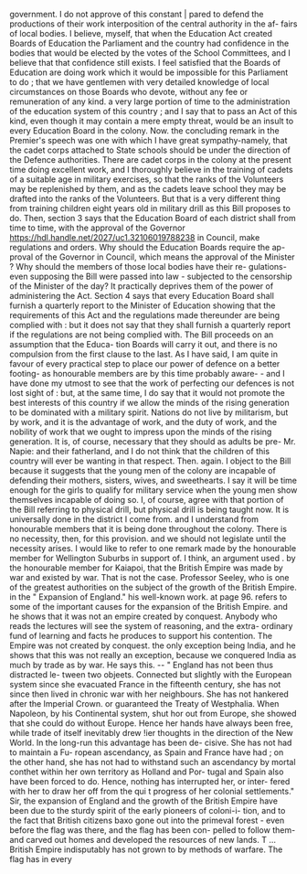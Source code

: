 government. I do not approve of this constant | pared to defend the productions of their work interposition of the central authority in the af- fairs of local bodies. I believe, myself, that when the Education Act created Boards of Education the Parliament and the country had confidence in the bodies that would be elected by the votes of the School Committees, and I believe that that confidence still exists. I feel satisfied that the Boards of Education are doing work which it would be impossible for this Parliament to do ; that we have gentlemen with very detailed knowledge of local circumstances on those Boards who devote, without any fee or remuneration of any kind. a very large portion of time to the administration of the education system of this country ; and I say that to pass an Act of this kind, even though it may contain a mere empty threat, would be an insult to every Education Board in the colony. Now. the concluding remark in the Premier's speech was one with which I have great sympathy-namely, that the cadet corps attached to State schools should be under the direction of the Defence authorities. There are cadet corps in the colony at the present time doing excellent work, and I thoroughly believe in the training of cadets of a suitable age in military exercises, so that the ranks of the Volunteers may be replenished by them, and as the cadets leave school they may be drafted into the ranks of the Volunteers. But that is a very different thing from training children eight years old in military drill as this Bill proposes to do. Then, section 3 says that the Education Board of each district shall from time to time, with the approval of the Governor https://hdl.handle.net/2027/uc1.32106019788238 in Council, make regulations and orders. Why should the Education Boards require the ap- proval of the Governor in Council, which means the approval of the Minister ? Why should the members of those local bodies have their re- gulations-even supposing the Bill were passed into law - subjected to the censorship of the Minister of the day? It practically deprives them of the power of administering the Act. Section 4 says that every Education Board shall furnish a quarterly report to the Minister of Education showing that the requirements of this Act and the regulations made thereunder are being complied with : but it does not say that they shall furnish a quarterly report if the regulations are not being complied with. The Bill proceeds on an assumption that the Educa- tion Boards will carry it out, and there is no compulsion from the first clause to the last. As I have said, I am quite in favour of every practical step to place our power of defence on a better footing- as honourable members are by this time probably aware- - and I have done my utmost to see that the work of perfecting our defences is not lost sight of : but, at the same time, I do say that it would not promote the best interests of this country if we allow the minds of the rising generation to be dominated with a military spirit. Nations do not live by militarism, but by work, and it is the advantage of work, and the duty of work, and the nobility of work that we ought to impress upon the minds of the rising generation. It is, of course, necessary that they should as adults be pre- Mr. Napie: and their fatherland, and I do not think that the children of this country will ever be wanting in that respect. Then. again. I object to the Bill because it suggests that the young men of the colony are incapable of defending their mothers, sisters, wives, and sweethearts. I say it will be time enough for the girls to qualify for military service when the young men show themselves incapable of doing so. I, of course, agree with that portion of the Bill referring to physical drill, but physical drill is being taught now. It is universally done in the district I come from. and I understand from honourable members that it is being done throughout the colony. There is no necessity, then, for this provision. and we should not legislate until the necessity arises. I would like to refer to one remark made by the honourable member for Wellington Suburbs in support of. I think, an argument used . by the honourable member for Kaiapoi, that the British Empire was made by war and existed by war. That is not the case. Professor Seeley, who is one of the greatest authorities on the subject of the growth of the British Empire. in the " Expansion of England." his well-known work. at page 96. refers to some of the important causes for the expansion of the British Empire. and he shows that it was not an empire created by conquest. Anybody who reads the lectures will see the system of reasoning, and the extra- ordinary fund of learning and facts he produces to support his contention. The Empire was not created by conquest. the only exception being India, and he shows that this was not really an exception, because we conquered India as much by trade as by war. He says this. -- " England has not been thus distracted le- tween two objeets. Connected but slightly with the European system since she evacuated France in the fifteenth century, she has not since then lived in chronic war with her neighbours. She has not hankered after the Imperial Crown. or guaranteed the Treaty of Westphalia. When Napoleon, by his Continental system, shut hor out from Europe, she showed that she could do without Europe. Hence her hands have always been free, while trade of itself inevitably drew !ier thoughts in the direction of the New World. In the long-run this advantage has been de- cisive. She has not had to maintain a Fu- ropean ascendancy, as Spain and France have had ; on the other hand, she has not had to withstand such an ascendancy by mortal conthet within her own territory as Holland and Por- tugal and Spain also have been forced to do. Hence, nothing has interrupted her, or inter- fered with her to draw her off from the qui t progress of her colonial settlements." Sir, the expansion of England and the growth of the British Empire have been due to the sturdy spirit of the early pioneers of coloni-i- tion, and to the fact that British citizens baxo gone out into the primeval forest - even before the flag was there, and the flag has been con- pelled to follow them-and carved out homes and developed the resources of new lands. T ... British Empire indisputably has not grown to by methods of warfare. The flag has in every 